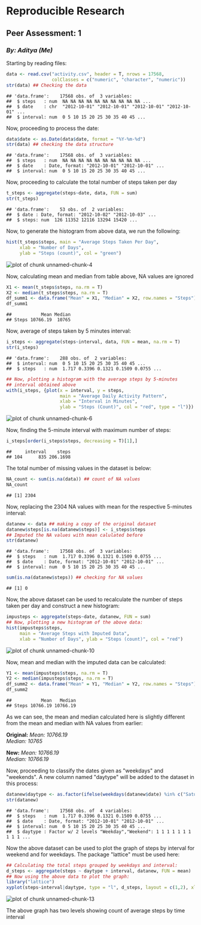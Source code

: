 # **Reproducible Research**
## **Peer Assessment: 1**
### *By: Aditya (Me)*

Starting by reading files:


```r
data <- read.csv("activity.csv", header = T, nrows = 17568,
                 colClasses = c("numeric", "character", "numeric"))
str(data) ## Checking the data
```

```
## 'data.frame':	17568 obs. of  3 variables:
##  $ steps   : num  NA NA NA NA NA NA NA NA NA NA ...
##  $ date    : chr  "2012-10-01" "2012-10-01" "2012-10-01" "2012-10-01" ...
##  $ interval: num  0 5 10 15 20 25 30 35 40 45 ...
```

Now, proceeding to process the date:


```r
data$date <- as.Date(data$date, format = "%Y-%m-%d")
str(data) ## checking the data structure
```

```
## 'data.frame':	17568 obs. of  3 variables:
##  $ steps   : num  NA NA NA NA NA NA NA NA NA NA ...
##  $ date    : Date, format: "2012-10-01" "2012-10-01" ...
##  $ interval: num  0 5 10 15 20 25 30 35 40 45 ...
```

Now, proceeding to calculate the total number of steps taken per day


```r
t_steps <- aggregate(steps~date, data, FUN = sum)
str(t_steps)
```

```
## 'data.frame':	53 obs. of  2 variables:
##  $ date : Date, format: "2012-10-02" "2012-10-03" ...
##  $ steps: num  126 11352 12116 13294 15420 ...
```

Now, to generate the histogram from above data, we run the following:


```r
hist(t_steps$steps, main = "Average Steps Taken Per Day",
     xlab = "Number of Days",
     ylab = "Steps (count)", col = "green")
```

![plot of chunk unnamed-chunk-4](figure/unnamed-chunk-4-1.png) 

Now, calculating mean and median from table above, NA values are ignored


```r
X1 <- mean(t_steps$steps, na.rm = T)
X2 <- median(t_steps$steps, na.rm = T)
df_summ1 <- data.frame("Mean" = X1, "Median" = X2, row.names = "Steps")
df_summ1
```

```
##           Mean Median
## Steps 10766.19  10765
```

Now, average of steps taken by 5 minutes interval:


```r
i_steps <- aggregate(steps~interval, data, FUN = mean, na.rm = T)
str(i_steps)
```

```
## 'data.frame':	288 obs. of  2 variables:
##  $ interval: num  0 5 10 15 20 25 30 35 40 45 ...
##  $ steps   : num  1.717 0.3396 0.1321 0.1509 0.0755 ...
```

```r
## Now, plotting a histogram with the average steps by 5-minutes
## interval obtained above
with(i_steps, {plot(x = interval, y = steps, 
                    main = "Average Daily Activity Pattern",
                    xlab = "Interval in Minutes", 
                    ylab = "Steps (Count)", col = "red", type = "l")})
```

![plot of chunk unnamed-chunk-6](figure/unnamed-chunk-6-1.png) 

Now, finding the 5-minute interval with maximum number of steps:


```r
i_steps[order(i_steps$steps, decreasing = T)[1],]
```

```
##     interval    steps
## 104      835 206.1698
```

The total number of missing values in the dataset is below:


```r
NA_count <- sum(is.na(data)) ## count of NA values
NA_count
```

```
## [1] 2304
```

Now, replacing the 2304 NA values with mean for the
respective 5-minutes interval:


```r
datanew <- data ## making a copy of the original dataset
datanew$steps[is.na(datanew$steps)] <- i_steps$steps
## Imputed the NA values with mean calulated before
str(datanew)
```

```
## 'data.frame':	17568 obs. of  3 variables:
##  $ steps   : num  1.717 0.3396 0.1321 0.1509 0.0755 ...
##  $ date    : Date, format: "2012-10-01" "2012-10-01" ...
##  $ interval: num  0 5 10 15 20 25 30 35 40 45 ...
```

```r
sum(is.na(datanew$steps)) ## checking for NA values
```

```
## [1] 0
```

Now, the above dataset can be used to recalculate the number of
steps taken per day and construct a new histogram:


```r
impusteps <- aggregate(steps~date, datanew, FUN = sum)
## Now, plotting a new histogram of the above data:
hist(impusteps$steps,
     main = "Average Steps with Imputed Data",
     xlab = "Number of Days", ylab = "Steps (count)", col = "red")
```

![plot of chunk unnamed-chunk-10](figure/unnamed-chunk-10-1.png) 

Now, mean and median with the imputed data can be calculated:

```r
Y1 <- mean(impusteps$steps, na.rm = T)
Y2 <- median(impusteps$steps, na.rm = T)
df_summ2 <- data.frame("Mean" = Y1, "Median" = Y2, row.names = "Steps")
df_summ2
```

```
##           Mean   Median
## Steps 10766.19 10766.19
```

As we can see, the mean and median calculated here is slightly different from the mean and median with NA values from earlier:

**Original:**
*Mean: 10766.19*       
*Median: 10765*

**New:**
*Mean: 10766.19*     
*Median: 10766.19*

Now, proceeding to classify the dates given as "weekdays" and "weekends". A new column named "daytype" will be added to the dataset in this process:


```r
datanew$daytype <- as.factor(ifelse(weekdays(datanew$date) %in% c("Saturday", "Sunday"), "Weekend", "Weekday"))
str(datanew)
```

```
## 'data.frame':	17568 obs. of  4 variables:
##  $ steps   : num  1.717 0.3396 0.1321 0.1509 0.0755 ...
##  $ date    : Date, format: "2012-10-01" "2012-10-01" ...
##  $ interval: num  0 5 10 15 20 25 30 35 40 45 ...
##  $ daytype : Factor w/ 2 levels "Weekday","Weekend": 1 1 1 1 1 1 1 1 1 1 ...
```

Now the above dataset can be used to plot the graph of steps by interval for weekend and for weekdays. The package "lattice" must be used here:


```r
## Calculating the total steps grouped by weekdays and interval:
d_steps <- aggregate(steps ~ daytype + interval, datanew, FUN = mean)
## Now using the above data to plot the graph:
library("lattice")
xyplot(steps~interval|daytype, type = "l", d_steps, layout = c(1,2), xlab = "Time Interval", ylab = "Steps (count)")
```

![plot of chunk unnamed-chunk-13](figure/unnamed-chunk-13-1.png) 

The above graph has two levels showing count of average steps by time interval



